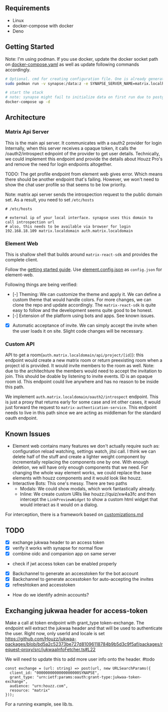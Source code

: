 ## Requirements

- Linux
- docker-compose with docker
- Deno

## Getting Started

Note: I'm using podman. If you use docker, update the docker socket path on
[docker-compose.yaml](docker-compose.yaml) as well as update following commands
accordingly.

```bash
# Optional. cmd for creating configuration file. One is already generated for you
sudo podman run -v synapse:/data:z -e SYNAPSE_SERVER_NAME=matrix.localhost -e SYNAPSE_REPORT_STATS=yes docker.io/matrixdotorg synapse:latest generate

# start the stack
# note: synapse might fail to initialize data on first run due to postgres taking some time to initialize. Simply restart synapse after few seconds
docker-compose up -d

```

## Architecture

### Matrix Api Server

This is the main api server. It communicates with a oauth2 provider for login
Internally, when this server receives a opaque token, it calls the
/oauth2/introspect ednpoint of the provider to get user details. Technically, we
could implement this endpoint and provide the details about Houzz Pro's and
remove the need for login endpoints altogether.

TODO: The get profile endpoint from element web gives error. Which means there
should be another endpoint that's failing. However, we won't need to show the
chat user profile so that seems to be low priority.

Note: matrix api server sends the introspection request to the public domain
set. As a result, you need to set `/etc/hosts`

```
# /etc/hosts

# external ip of your local interface. synapse uses this domain to call introspection url
# also, this needs to be available via browser for login
192.168.18.109 matrix.localdomain auth.matrix.localdomain

```

### Element Web

This is shallow shell that builds around `matrix-react-sdk` and provides the
complete client.

Follow the
[getting started guide](https://github.com/vector-im/element-web/#setting-up-a-dev-environment).
Use [element.config.json](element.config.json) as `config.json` for element-web.

Following things are being verified:

- [-] Theming: We can customize the theme and apply it. We can define a custom
  theme that would handle colors. For more changes, we can clone the repo and
  update accordingly. The `matrix-react-sdk` is quite easy to follow and the
  development seems quite good to be honest.
- [-] Extension of the platform using bots and apps. See known issues.
- [x] Automatic acceptance of invite. We can simply accept the invite when the
      user loads it on site. Slight code changes will be necessary.

### Custom API

API to get a room(`auth.matrix.localdomain/api/project/[id]`): this endpoint would
create a new matrix room or return preexisting room when a project id is
provided. It would invite members to the room as well. Note: due to the
architechture the members would need to accept the invitation to join. This
should be doable by listening to invite events. ID is an opaque room id. This
endpoint could live anywhere and has no reason to be inside this path.

We implement `auth.matrix.localdomain/oauth2/introspect` endpoint. This is just a
proxy that returns early for some case and int other cases, it would just
forward the request to `matrix-authentication-service`. This endpoint needs to
live in this path since we are acting as middleman for the standard oauth
endpoint.

## Known Issues
- Element web contains many features we don't actually require such as: configuration reload watching, settings watch, jitsi call. I think we can delete half of the stuff and create a lighter weight component by incrementally replacing the components one by one. With enough deletion, we will have only enough components that we need. For changing the whole way element works, we could replace the base elements with houzz components and it would look like houzz.
- Interactive Bots: This one's messy. There are two paths
  - Modals: We could show modals, which work fantastically already.
  - Inline: We create custom URIs like houzz://quiz/xw4a3fc and then intercept the `LinkPreviewWidget` to show a custom html widget that would interact as it would on a dialog.

For interception, there is a framework based on [customizations.md](https://github.com/vector-im/element-web/blob/develop/docs/customisations.md)


## TODO
- [x] exchange jukwaa header to an access token
- [x] verify it works with synapse for normal flow
- [x] combine oidc and companion app on same server
- check if jwt access token can be enabled properly
- [x] Backchannel to generate an accesstoken for the bot account
- [x] Backchannel to generate accesstoken for auto-accepting the invites
- [x] refreshtoken and accesstoken
- How do we identify admin accounts?

## Exchanging jukwaa header for access-token
Make a call at token endpoint with grant_type token-exchange. The endpoint will extract the jukwaa
header and that will be used to authenticate the user. Right now, only userId and locale is set https://github.com/Houzz/jukwaa-packages/blob/bd5a2c52373be727d81096118784b9b5d3c9f5af/packages/request-proxy/src/jukwaaInfoFetcher.ts#L22

We will need to update this to add more user info onto the header. #todo

```
const exchange = (url: string) => post(url, new URLSearchParams({
  client_id: "0000000000000000000SYNAPSE",
  grant_type: "urn:ietf:params:oauth:grant-type:jukwaa-token-exchange",
  audience: "urn:houzz.com",
  resource: "matrix"
}));
```

For a running example, see lib.ts.